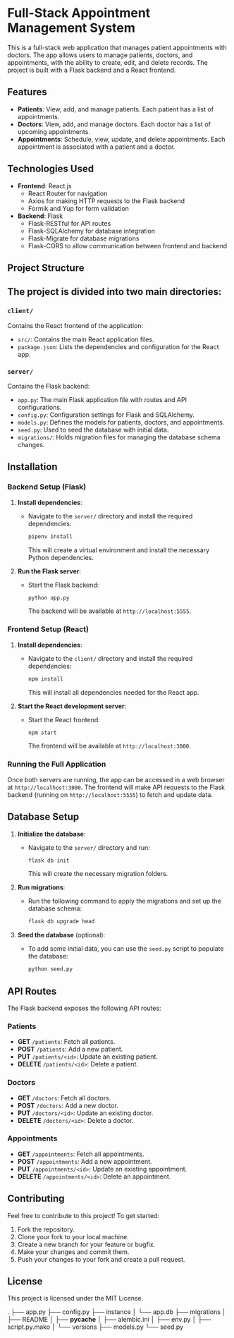 # Full-Stack Appointment Management System

This is a full-stack web application that manages patient appointments with doctors. The app allows users to manage patients, doctors, and appointments, with the ability to create, edit, and delete records. The project is built with a Flask backend and a React frontend.

## Features
- **Patients**: View, add, and manage patients. Each patient has a list of appointments.
- **Doctors**: View, add, and manage doctors. Each doctor has a list of upcoming appointments.
- **Appointments**: Schedule, view, update, and delete appointments. Each appointment is associated with a patient and a doctor.

## Technologies Used
- **Frontend**: React.js
  - React Router for navigation
  - Axios for making HTTP requests to the Flask backend
  - Formik and Yup for form validation
- **Backend**: Flask
  - Flask-RESTful for API routes
  - Flask-SQLAlchemy for database integration
  - Flask-Migrate for database migrations
  - Flask-CORS to allow communication between frontend and backend

## Project Structure

The project is divided into two main directories:
----------------------------------

### `client/`
Contains the React frontend of the application:
- `src/`: Contains the main React application files.
- `package.json`: Lists the dependencies and configuration for the React app.

### `server/`
Contains the Flask backend:
- `app.py`: The main Flask application file with routes and API configurations.
- `config.py`: Configuration settings for Flask and SQLAlchemy.
- `models.py`: Defines the models for patients, doctors, and appointments.
- `seed.py`: Used to seed the database with initial data.
- `migrations/`: Holds migration files for managing the database schema changes.

## Installation

### Backend Setup (Flask)
1. **Install dependencies**:
   - Navigate to the `server/` directory and install the required dependencies:
     ```bash
     pipenv install
     ```
     This will create a virtual environment and install the necessary Python dependencies.

2. **Run the Flask server**:
   - Start the Flask backend:
     ```bash
     python app.py
     ```
     The backend will be available at `http://localhost:5555`.

### Frontend Setup (React)
1. **Install dependencies**:
   - Navigate to the `client/` directory and install the required dependencies:
     ```bash
     npm install
     ```
     This will install all dependencies needed for the React app.

2. **Start the React development server**:
   - Start the React frontend:
     ```bash
     npm start
     ```
     The frontend will be available at `http://localhost:3000`.

### Running the Full Application
Once both servers are running, the app can be accessed in a web browser at `http://localhost:3000`. The frontend will make API requests to the Flask backend (running on `http://localhost:5555`) to fetch and update data.

## Database Setup

1. **Initialize the database**:
   - Navigate to the `server/` directory and run:
     ```bash
     flask db init
     ```
     This will create the necessary migration folders.

2. **Run migrations**:
   - Run the following command to apply the migrations and set up the database schema:
     ```bash
     flask db upgrade head
     ```

3. **Seed the database** (optional):
   - To add some initial data, you can use the `seed.py` script to populate the database:
     ```bash
     python seed.py
     ```

## API Routes

The Flask backend exposes the following API routes:

### **Patients**
- **GET** `/patients`: Fetch all patients.
- **POST** `/patients`: Add a new patient.
- **PUT** `/patients/<id>`: Update an existing patient.
- **DELETE** `/patients/<id>`: Delete a patient.

### **Doctors**
- **GET** `/doctors`: Fetch all doctors.
- **POST** `/doctors`: Add a new doctor.
- **PUT** `/doctors/<id>`: Update an existing doctor.
- **DELETE** `/doctors/<id>`: Delete a doctor.

### **Appointments**
- **GET** `/appointments`: Fetch all appointments.
- **POST** `/appointments`: Add a new appointment.
- **PUT** `/appointments/<id>`: Update an existing appointment.
- **DELETE** `/appointments/<id>`: Delete an appointment.

## Contributing

Feel free to contribute to this project! To get started:
1. Fork the repository.
2. Clone your fork to your local machine.
3. Create a new branch for your feature or bugfix.
4. Make your changes and commit them.
5. Push your changes to your fork and create a pull request.

## License

This project is licensed under the MIT License.

.
├── app.py
├── config.py
├── instance
│   └── app.db
├── migrations
│   ├── README
│   ├── __pycache__
│   ├── alembic.ini
│   ├── env.py
│   ├── script.py.mako
│   └── versions
├── models.py
└── seed.py
